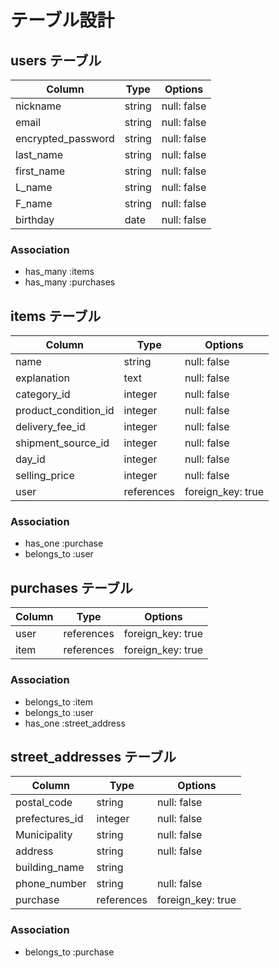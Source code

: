 # テーブル設計

## users テーブル

| Column               | Type    | Options     |
| -------------------- | ------- | ----------- |
| nickname             | string  | null: false |
| email                | string  | null: false |
| encrypted_password   | string  | null: false |
| last_name            | string  | null: false |
| first_name           | string  | null: false |
| L_name               | string  | null: false |
| F_name               | string  | null: false |
| birthday             | date    | null: false |

### Association
- has_many :items
- has_many :purchases

## items テーブル

| Column               | Type       | Options           |
| -------------------- | ---------- | ----------------- |
| name                 | string     | null: false       |
| explanation          | text       | null: false       |
| category_id          | integer    | null: false       |
| product_condition_id | integer    | null: false       |
| delivery_fee_id      | integer    | null: false       |
| shipment_source_id   | integer    | null: false       |
| day_id              | integer    | null: false       |
| selling_price        | integer    | null: false       |
| user                 | references | foreign_key: true |

### Association
- has_one :purchase
- belongs_to :user

## purchases テーブル

| Column  | Type       | Options           |
| ------- | ---------- | ----------------- |
| user    | references | foreign_key: true |
| item    | references | foreign_key: true |

### Association
- belongs_to :item
- belongs_to :user
- has_one :street_address

## street_addresses テーブル

| Column         | Type       | Options           |
| -------------- | ---------- | ----------------- |
| postal_code    | string     | null: false       |
| prefectures_id | integer    | null: false       |
| Municipality   | string     | null: false       |
| address        | string     | null: false       |
| building_name  | string     |                   |
| phone_number   | string     | null: false       |
| purchase       | references | foreign_key: true |

### Association
- belongs_to :purchase